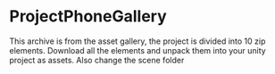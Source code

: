 # ProjectPhoneGallery
This archive is from the asset gallery, the project is divided into 10 zip elements. 
Download all the elements and unpack them into your unity project as assets.
Also change the  scene folder 
